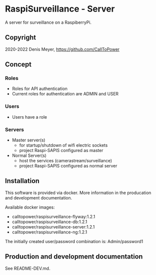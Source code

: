 # RaspiSurveillance - Server

A server for surveillance on a RaspiberryPi.

## Copyright

2020-2022 Denis Meyer, https://github.com/CallToPower

## Concept

### Roles

- Roles for API authentication
- Current roles for authentication are ADMIN and USER

### Users

- Users have a role

### Servers

- Master server(s)
  - for startup/shutdown of wifi electric sockets
  - project Raspi-SAPIS configured as master
- Normal Server(s)
  - host the services (camerastream/surveillance)
  - project Raspi-SAPIS configured as normal server

## Installation

This software is provided via docker. More information in the producation and development documentation.

Available docker images:

- calltopower/raspisurveillance-flyway:1.2.1
- calltopower/raspisurveillance-db:1.2.1
- calltopower/raspisurveillance-server:1.2.1
- calltopower/raspisurveillance-ng:1.2.1

The initially created user/password combination is: Admin/password1

## Production and development documentation

See README-DEV.md.
